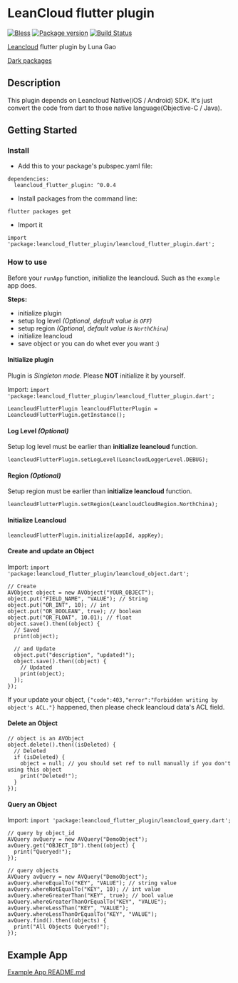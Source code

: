 # LeanCloud flutter plugin
[![Bless](https://cdn.rawgit.com/LunaGao/BlessYourCodeTag/master/tags/god.svg)](http://lunagao.github.io/BlessYourCodeTag/)
[![Package version](https://img.shields.io/badge/dynamic/json.svg?url=https://pub.dartlang.org/packages/leancloud_flutter_plugin.json&label=dart&query=$.versions[-1:]&colorB=blue)](https://shields.io/)
[![Build Status](https://travis-ci.org/LunaGao/leancloud_flutter_plugin.svg?branch=dev)](https://travis-ci.org/LunaGao/leancloud_flutter_plugin)

[Leancloud](https://leancloud.cn/) flutter plugin by Luna Gao

[Dark packages](https://pub.dartlang.org/packages/leancloud_flutter_plugin)

## Description
This plugin depends on Leancloud Native(iOS / Android) SDK. It's just convert the code from dart to those native language(Objective-C / Java).

## Getting Started

### Install

* Add this to your package's pubspec.yaml file:
```
dependencies:
  leancloud_flutter_plugin: ^0.0.4
```
* Install packages from the command line:
```
flutter packages get
```
* Import it
```
import 'package:leancloud_flutter_plugin/leancloud_flutter_plugin.dart';
```

### How to use
Before your `runApp` function, initialize the leancloud. Such as the `example` app does.

**Steps:** 
* initialize plugin
* setup log level *(Optional, default value is `OFF`)*
* setup region *(Optional, default value is `NorthChina`)*
* initialize leancloud
* save object or you can do whet ever you want :)

#### Initialize plugin
Plugin is *Singleton mode*. Please **NOT** initialize it by yourself.

Import: `import 'package:leancloud_flutter_plugin/leancloud_flutter_plugin.dart';`

```
LeancloudFlutterPlugin leancloudFlutterPlugin = LeancloudFlutterPlugin.getInstance();
```
#### Log Level *(Optional)*
Setup log level must be earlier than **initialize leancloud** function.
```
leancloudFlutterPlugin.setLogLevel(LeancloudLoggerLevel.DEBUG);
```
#### Region *(Optional)*
Setup region must be earlier than **initialize leancloud** function.
```
leancloudFlutterPlugin.setRegion(LeancloudCloudRegion.NorthChina);
```
#### Initialize Leancloud
```
leancloudFlutterPlugin.initialize(appId, appKey);
```
#### Create and update an Object
Import: `import 'package:leancloud_flutter_plugin/leancloud_object.dart';`

```
// Create
AVObject object = new AVObject("YOUR_OBJECT");
object.put("FIELD_NAME", "VALUE"); // String
object.put("OR_INT", 10); // int
object.put("OR_BOOLEAN", true); // boolean
object.put("OR_FLOAT", 10.01); // float
object.save().then((object) {
  // Saved
  print(object);
  
  // and Update
  object.put("description", "updated!");
  object.save().then((object) {
    // Updated
    print(object);
  });
});

```
If your update your object, `{"code":403,"error":"Forbidden writing by object's ACL."}` happened, 
then please check leancloud data's ACL field. 

#### Delete an Object
```
// object is an AVObject
object.delete().then((isDeleted) {
  // Deleted
  if (isDeleted) {
    object = null; // you should set ref to null manually if you don't using this object
    print("Deleted!");
  }
});

```

#### Query an Object
Import: `import 'package:leancloud_flutter_plugin/leancloud_query.dart';`
```
// query by object_id
AVQuery avQuery = new AVQuery("DemoObject");
avQuery.get("OBJECT_ID").then((object) {
  print("Queryed!");
});

// query objects
AVQuery avQuery = new AVQuery("DemoObject");
avQuery.whereEqualTo("KEY", "VALUE"); // string value
avQuery.whereNotEqualTo("KEY", 10); // int value
avQuery.whereGreaterThan("KEY", true); // bool value
avQuery.whereGreaterThanOrEqualTo("KEY", "VALUE");
avQuery.whereLessThan("KEY", "VALUE");
avQuery.whereLessThanOrEqualTo("KEY", "VALUE");
avQuery.find().then((objects) {
  print("All Objects Queryed!");
});
```

## Example App

[Example App README.md](https://github.com/LunaGao/leancloud_flutter_plugin/blob/master/example/README.md)


